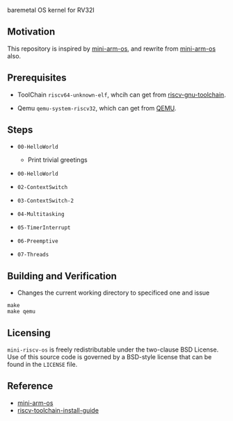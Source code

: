 baremetal OS kernel for RV32I

Motivation
----------
This repository is inspired by [mini-arm-os](https://github.com/jserv/mini-arm-os.git),
and rewrite from [mini-arm-os](https://github.com/jserv/mini-arm-os.git) also.

Prerequisites
-------------
* ToolChain
`riscv64-unknown-elf`, whcih can get from [riscv-gnu-toolchain](https://github.com/riscv-collab/riscv-gnu-toolchain.git).

* Qemu
`qemu-system-riscv32`, which can get from [QEMU](https://gitlab.com/qemu-project/qemu.git).

Steps
-----
* `00-HelloWorld`
  - Print trivial greetings

* `00-HelloWorld`

* `02-ContextSwitch`

* `03-ContextSwitch-2`

* `04-Multitasking`

* `05-TimerInterrupt`

* `06-Preemptive`

* `07-Threads`

Building and Verification
-------------------------
* Changes the current working directory to specificed one and issue
```
make
make qemu
```

Licensing
---------
`mini-riscv-os` is freely redistributable under the two-clause BSD License.
Use of this source code is governed by a BSD-style license that can be found
in the `LICENSE` file.

Reference
---------
* [mini-arm-os](https://github.com/jserv/mini-arm-os.git)
* [riscv-toolchain-install-guide](https://github.com/johnwinans/riscv-toolchain-install-guide.git)
